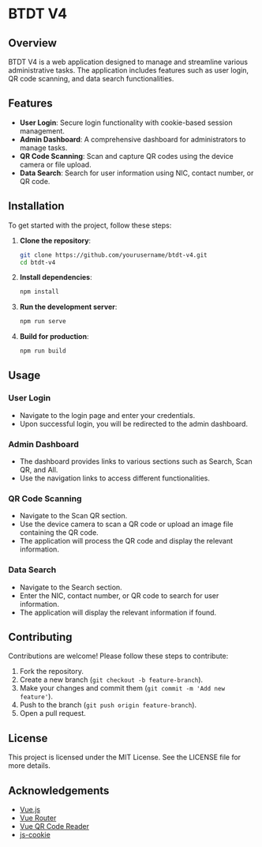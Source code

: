 # BTDT V4

## Overview

BTDT V4 is a web application designed to manage and streamline various administrative tasks. The application includes features such as user login, QR code scanning, and data search functionalities.

## Features

- **User Login**: Secure login functionality with cookie-based session management.
- **Admin Dashboard**: A comprehensive dashboard for administrators to manage tasks.
- **QR Code Scanning**: Scan and capture QR codes using the device camera or file upload.
- **Data Search**: Search for user information using NIC, contact number, or QR code.

## Installation

To get started with the project, follow these steps:

1. **Clone the repository**:
    ```sh
    git clone https://github.com/yourusername/btdt-v4.git
    cd btdt-v4
    ```

2. **Install dependencies**:
    ```sh
    npm install
    ```

3. **Run the development server**:
    ```sh
    npm run serve
    ```

4. **Build for production**:
    ```sh
    npm run build
    ```

## Usage

### User Login

- Navigate to the login page and enter your credentials.
- Upon successful login, you will be redirected to the admin dashboard.

### Admin Dashboard

- The dashboard provides links to various sections such as Search, Scan QR, and All.
- Use the navigation links to access different functionalities.

### QR Code Scanning

- Navigate to the Scan QR section.
- Use the device camera to scan a QR code or upload an image file containing the QR code.
- The application will process the QR code and display the relevant information.

### Data Search

- Navigate to the Search section.
- Enter the NIC, contact number, or QR code to search for user information.
- The application will display the relevant information if found.

## Contributing

Contributions are welcome! Please follow these steps to contribute:

1. Fork the repository.
2. Create a new branch (`git checkout -b feature-branch`).
3. Make your changes and commit them (`git commit -m 'Add new feature'`).
4. Push to the branch (`git push origin feature-branch`).
5. Open a pull request.

## License

This project is licensed under the MIT License. See the LICENSE file for more details.

## Acknowledgements

- [Vue.js](https://vuejs.org/)
- [Vue Router](https://router.vuejs.org/)
- [Vue QR Code Reader](https://github.com/gruhn/vue-qrcode-reader)
- [js-cookie](https://github.com/js-cookie/js-cookie)
